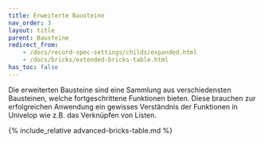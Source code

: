 ```yaml
---
title: Erweiterte Bausteine
nav_order: 3
layout: title
parent: Bausteine
redirect_from:
    - /docs/record-spec-settings/childs/expanded.html
    - /docs/bricks/extended-bricks-table.html
has_toc: false
---
```


Die erweiterten Bausteine sind eine Sammlung aus verschiedensten Bausteinen, welche fortgeschrittene Funktionen bieten.
Diese brauchen zur erfolgreichen Anwendung ein gewisses Verständnis der Funktionen in Univelop wie z.B. das Verknüpfen von Listen.

{% include_relative advanced-bricks-table.md %}
